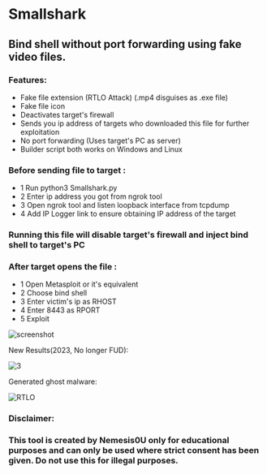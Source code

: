 # Smallshark

## Bind shell without port forwarding using fake video files.

### Features:

- Fake file extension (RTLO Attack) (.mp4 disguises as .exe file)
- Fake file icon
- Deactivates target's firewall
- Sends you ip address of targets who downloaded this file for further exploitation
- No port forwarding (Uses target's PC as server)
- Builder script both works on Windows and Linux

### Before sending file to target :
- 1 Run python3 Smallshark.py
- 2 Enter ip address you got from ngrok tool
- 3 Open ngrok tool and listen loopback interface from tcpdump
- 4 Add IP Logger link to ensure obtaining IP address of the target 

### Running this file will disable target's firewall and inject bind shell to target's PC

### After target opens the file : 
- 1 Open Metasploit or it's equivalent
- 2 Choose bind shell 
- 3 Enter victim's ip as RHOST
- 4 Enter 8443 as RPORT
- 5 Exploit

![screenshot](https://github.com/Nemesis0U/Smallshark/assets/83503290/e4523575-8a98-4c6d-b44d-60a302126273)



New Results(2023, No longer FUD):

![3](https://github.com/Nemesis0U/Smallshark/assets/83503290/e47fc9e4-9f85-478d-aea4-c01e57be5ad1)


Generated ghost malware:

![RTLO](https://user-images.githubusercontent.com/83503290/157925846-b236f942-fe92-4dff-b730-ee9aab65aa3d.png)

### Disclaimer:
### This tool is created by Nemesis0U only for educational purposes and can only be used where strict consent has been given. Do not use this for illegal purposes.
